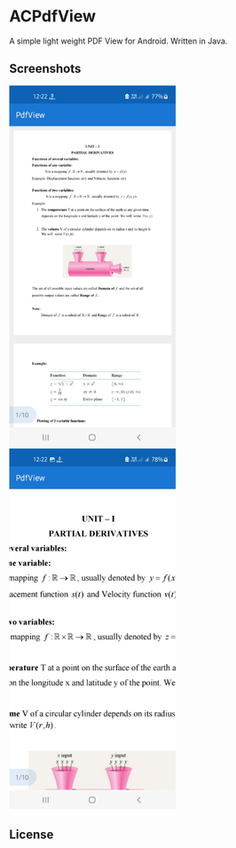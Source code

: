 # ACPdfView
A simple light weight PDF View for Android. Written in Java.

## Screenshots
<img src="screenshots/screenshot1.jpg" width="300" alt="screeonshot1"> <img src="screenshots/screenshot2.jpg" width="300" alt="screeonshot2">

## License
``` ```
